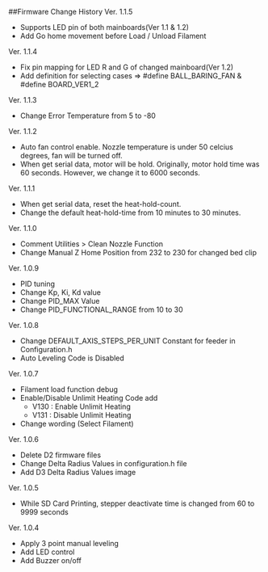 ##Firmware Change History
Ver. 1.1.5
- Supports LED pin of both mainboards(Ver 1.1 & 1.2)
- Add Go home movement before Load / Unload Filament

Ver. 1.1.4
- Fix pin mapping for LED R and G of changed mainboard(Ver 1.2)
- Add definition for selecting cases => #define BALL_BARING_FAN & #define BOARD_VER1_2

Ver. 1.1.3
- Change Error Temperature from 5 to -80

Ver. 1.1.2

- Auto fan control enable. Nozzle temperature is under 50 celcius degrees, fan will be turned off.
- When get serial data, motor will be hold. Originally, motor hold time was 60 seconds. However, we change it to 6000 seconds. 


Ver. 1.1.1

- When get serial data, reset the heat-hold-count.
- Change the default heat-hold-time from 10 minutes to 30 minutes.

Ver. 1.1.0

- Comment Utilities > Clean Nozzle Function
- Change Manual Z Home Position from 232 to 230 for changed bed clip

Ver. 1.0.9

- PID tuning
- Change Kp, Ki, Kd value
- Change PID_MAX Value
- Change PID_FUNCTIONAL_RANGE from 10 to 30

Ver. 1.0.8

- Change DEFAULT_AXIS_STEPS_PER_UNIT Constant for feeder in Configuration.h
- Auto Leveling Code is Disabled

Ver. 1.0.7

- Filament load function debug
- Enable/Disable Unlimit Heating Code add 
	- V130 : Enable Unlimit Heating
	- V131 : Disable Unlimit Heating	
- Change wording (Select Filament)

Ver. 1.0.6

- Delete D2 firmware files
- Change Delta Radius Values in configuration.h file
- Add D3 Delta Radius Values image

Ver. 1.0.5

- While SD Card Printing, stepper deactivate time is changed from 60 to 9999 seconds

Ver. 1.0.4

- Apply 3 point manual leveling
- Add LED control
- Add Buzzer on/off
